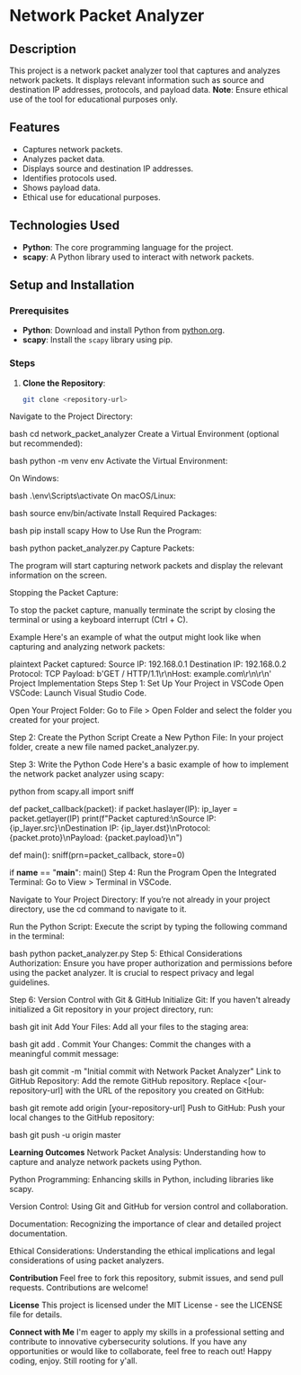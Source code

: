 # Network Packet Analyzer

## Description

This project is a network packet analyzer tool that captures and analyzes network packets. It displays relevant information such as source and destination IP addresses, protocols, and payload data. **Note**: Ensure ethical use of the tool for educational purposes only.

## Features

- Captures network packets.
- Analyzes packet data.
- Displays source and destination IP addresses.
- Identifies protocols used.
- Shows payload data.
- Ethical use for educational purposes.

## Technologies Used

- **Python**: The core programming language for the project.
- **scapy**: A Python library used to interact with network packets.

## Setup and Installation

### Prerequisites

- **Python**: Download and install Python from [python.org](https://www.python.org/).
- **scapy**: Install the `scapy` library using pip.

### Steps

1. **Clone the Repository**:

   ```bash
   git clone <repository-url>

Navigate to the Project Directory:

bash
cd network_packet_analyzer
Create a Virtual Environment (optional but recommended):

bash
python -m venv env
Activate the Virtual Environment:

On Windows:

bash
.\env\Scripts\activate
On macOS/Linux:

bash
source env/bin/activate
Install Required Packages:

bash
pip install scapy
How to Use
Run the Program:

bash
python packet_analyzer.py
Capture Packets:

The program will start capturing network packets and display the relevant information on the screen.

Stopping the Packet Capture:

To stop the packet capture, manually terminate the script by closing the terminal or using a keyboard interrupt (Ctrl + C).

Example
Here's an example of what the output might look like when capturing and analyzing network packets:

plaintext
Packet captured:
Source IP: 192.168.0.1
Destination IP: 192.168.0.2
Protocol: TCP
Payload: b'GET / HTTP/1.1\r\nHost: example.com\r\n\r\n'
Project Implementation Steps
Step 1: Set Up Your Project in VSCode
Open VSCode: Launch Visual Studio Code.

Open Your Project Folder: Go to File > Open Folder and select the folder you created for your project.

Step 2: Create the Python Script
Create a New Python File: In your project folder, create a new file named packet_analyzer.py.

Step 3: Write the Python Code
Here's a basic example of how to implement the network packet analyzer using scapy:

python
from scapy.all import sniff

def packet_callback(packet):
    if packet.haslayer(IP):
        ip_layer = packet.getlayer(IP)
        print(f"Packet captured:\nSource IP: {ip_layer.src}\nDestination IP: {ip_layer.dst}\nProtocol: {packet.proto}\nPayload: {packet.payload}\n")

def main():
    sniff(prn=packet_callback, store=0)

if **name** == "**main**":
    main()
Step 4: Run the Program
Open the Integrated Terminal: Go to View > Terminal in VSCode.

Navigate to Your Project Directory: If you’re not already in your project directory, use the cd command to navigate to it.

Run the Python Script: Execute the script by typing the following command in the terminal:

bash
python packet_analyzer.py
Step 5: Ethical Considerations
Authorization: Ensure you have proper authorization and permissions before using the packet analyzer. It is crucial to respect privacy and legal guidelines.

Step 6: Version Control with Git & GitHub
Initialize Git: If you haven't already initialized a Git repository in your project directory, run:

bash
git init
Add Your Files: Add all your files to the staging area:

bash
git add .
Commit Your Changes: Commit the changes with a meaningful commit message:

bash
git commit -m "Initial commit with Network Packet Analyzer"
Link to GitHub Repository: Add the remote GitHub repository. Replace <[our-repository-url] with the URL of the repository you created on GitHub:

bash
git remote add origin [your-repository-url]
Push to GitHub: Push your local changes to the GitHub repository:

bash
git push -u origin master

**Learning Outcomes**
Network Packet Analysis: Understanding how to capture and analyze network packets using Python.

Python Programming: Enhancing skills in Python, including libraries like scapy.

Version Control: Using Git and GitHub for version control and collaboration.

Documentation: Recognizing the importance of clear and detailed project documentation.

Ethical Considerations: Understanding the ethical implications and legal considerations of using packet analyzers.

**Contribution**
Feel free to fork this repository, submit issues, and send pull requests. Contributions are welcome!

**License**
This project is licensed under the MIT License - see the LICENSE file for details.

**Connect with Me**
I'm eager to apply my skills in a professional setting and contribute to innovative cybersecurity solutions. If you have any opportunities or would like to collaborate, feel free to reach out!
Happy coding, enjoy. Still rooting for y'all.
